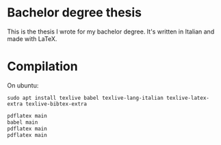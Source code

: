 # Bachelor degree thesis

This is the thesis I wrote for my bachelor degree. It's written in Italian and made with LaTeX.

# Compilation

On ubuntu:

`sudo apt install texlive babel texlive-lang-italian texlive-latex-extra texlive-bibtex-extra`

```bash
pdflatex main
babel main
pdflatex main
pdflatex main
```
